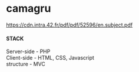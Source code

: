 # camagru
https://cdn.intra.42.fr/pdf/pdf/52596/en.subject.pdf

#### STACK
Server-side - PHP<br>
Client-side - HTML, CSS, Javascript<br>
structure - MVC
